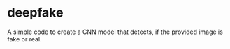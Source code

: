 # deepfake
A simple code to create a CNN model that detects, if the provided image is fake or real.

